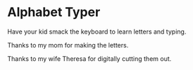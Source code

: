# Alphabet Typer
Have your kid smack the keyboard to learn letters and typing.

Thanks to my mom for making the letters.

Thanks to my wife Theresa for digitally cutting them out.
